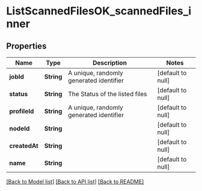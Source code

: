 # ListScannedFilesOK_scannedFiles_inner

## Properties

| Name          | Type       | Description                             | Notes             |
| ------------- | ---------- | --------------------------------------- | ----------------- |
| **jobId**     | **String** | A unique, randomly generated identifier | [default to null] |
| **status**    | **String** | The Status of the listed files          | [default to null] |
| **profileId** | **String** | A unique, randomly generated identifier | [default to null] |
| **nodeId**    | **String** |                                         | [default to null] |
| **createdAt** | **String** |                                         | [default to null] |
| **name**      | **String** |                                         | [default to null] |

[[Back to Model list]](../README.md#documentation-for-models) [[Back to API list]](../README.md#documentation-for-api-endpoints) [[Back to README]](../README.md)
